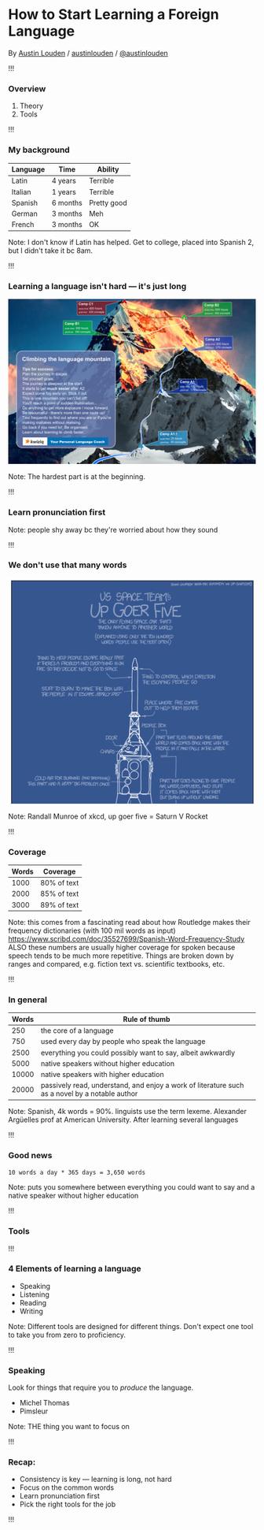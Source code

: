 <!-- .slide: data-background="#2aa198" -->
<!-- .slide: data-state="terminal" -->

# How to Start Learning a Foreign Language

By <a href="http://austinlouden.com">Austin Louden</a> / <a href="https://www.pinterest.com/austinlouden/"><i class="fa fa-pinterest" aria-hidden="true"></i>austinlouden</a> / <a href="http://twitter.com/bkase_">@austinlouden</a> 

!!!

### Overview

1. Theory
2. Tools

!!!

### My background

| Language | Time | Ability |
| -------- | ------ | ----- |
| Latin | 4 years | Terrible |
| Italian | 1 years | Terrible |
| Spanish | 6 months | Pretty good |
| German | 3 months | Meh |
| French | 3 months | OK |

Note: I don't know if Latin has helped. Get to college, placed into Spanish 2, but I didn't take it bc 8am.

!!!

### Learning a language isn't hard — it's just long

![language mountain](img/language_mountain.png)

Note: The hardest part is at the beginning.

!!!

### Learn pronunciation first

Note: people shy away bc they're worried about how they sound

!!!

### We don't use that many words

![up goer five](img/up_goer.png)

Note: Randall Munroe of xkcd, up goer five = Saturn V Rocket

!!!

### Coverage

| Words | Coverage |
| -------- | ------ |
| 1000 | 80% of text |
| 2000 | 85% of text |
| 3000 | 89% of text |

Note: this comes from a fascinating read about how Routledge makes their frequency dictionaries (with 100 mil words as input) https://www.scribd.com/doc/35527699/Spanish-Word-Frequency-Study ALSO these numbers are usually higher coverage for spoken because speech tends to be much more repetitive. Things are broken down by ranges and compared, e.g. fiction text vs. scientific textbooks, etc.

!!!

### In general

| Words | Rule of thumb |
| -------- | ------ |
| 250 | the core of a language |
| 750 | used every day by people who speak the language |
| 2500 | everything you could possibly want to say, albeit awkwardly |
| 5000 | native speakers without higher education |
| 10000 | native speakers with higher education | 
| 20000 | passively read, understand, and enjoy a work of literature such as a novel by a notable author |

Note: Spanish, 4k words = 90%. linguists use the term lexeme. Alexander Argüelles prof at American University. After learning several languages

!!!

### Good news

```
10 words a day * 365 days = 3,650 words
```

Note: puts you somewhere between everything you could want to say and a native speaker without higher education

!!!

### Tools

!!!

### 4 Elements of learning a language

- Speaking
- Listening
- Reading
- Writing

Note: Different tools are designed for different things. Don't expect one tool to take you from zero to proficiency.

!!!

### Speaking

Look for things that require you to _produce_ the language.

- Michel Thomas
- Pimsleur 

Note: THE thing you want to focus on

!!!

### Recap:
- Consistency is key — learning is long, not hard
- Focus on the common words
- Learn pronunciation first
- Pick the right tools for the job

!!!


